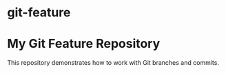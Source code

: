# git-feature
# My Git Feature Repository

This repository demonstrates how to work with Git branches and commits.